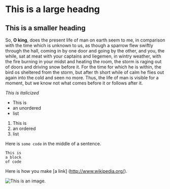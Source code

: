 # This is a large headng

## This is a smaller heading

So, **O king**, does the present life of man on earth seem to me, in comparison
with the time which is unknown to us, as though a sparrow flew swiftly 
through the hall, coming in by one door and going by the other, and you, the
while, sat at meat with your captains and liegemen, in wintry weather, with 
the fire burning in your midst and heating the room, the storm is raging out
of doors and driving snow before it. For the time for which he is within,
the bird os sheltered from the storm, but after th short while of calm he 
flies out again into the cold and seen no more. Thus, the life of man is 
visible for a moment, but we know not what comes before it or follows after 
it.

 *This is italicized*

- This is
- an unordered
- list

1. This is 
2. an ordered
3. list

Here is `some code` in the middle of a sentence.

```
This is 
a block
of code
```
Here is how you make [a link] (http://www.wikipedia.org/).

![This is an image.](https://github.com/yihui/xaringan/releases/download/v0.0.2/karl-moustache.jpg)
